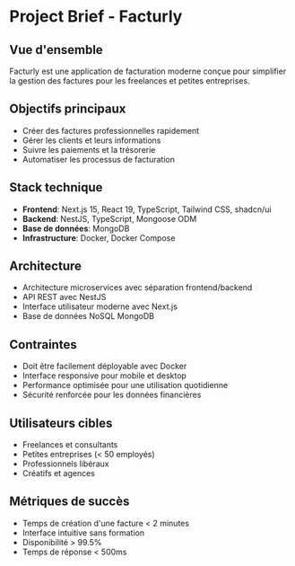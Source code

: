 # Project Brief - Facturly

## Vue d'ensemble

Facturly est une application de facturation moderne conçue pour simplifier la gestion des factures pour les freelances et petites entreprises.

## Objectifs principaux

- Créer des factures professionnelles rapidement
- Gérer les clients et leurs informations
- Suivre les paiements et la trésorerie
- Automatiser les processus de facturation

## Stack technique

- **Frontend**: Next.js 15, React 19, TypeScript, Tailwind CSS, shadcn/ui
- **Backend**: NestJS, TypeScript, Mongoose ODM
- **Base de données**: MongoDB
- **Infrastructure**: Docker, Docker Compose

## Architecture

- Architecture microservices avec séparation frontend/backend
- API REST avec NestJS
- Interface utilisateur moderne avec Next.js
- Base de données NoSQL MongoDB

## Contraintes

- Doit être facilement déployable avec Docker
- Interface responsive pour mobile et desktop
- Performance optimisée pour une utilisation quotidienne
- Sécurité renforcée pour les données financières

## Utilisateurs cibles

- Freelances et consultants
- Petites entreprises (< 50 employés)
- Professionnels libéraux
- Créatifs et agences

## Métriques de succès

- Temps de création d'une facture < 2 minutes
- Interface intuitive sans formation
- Disponibilité > 99.5%
- Temps de réponse < 500ms

